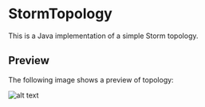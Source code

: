 # StormTopology
This is a Java implementation of a simple Storm topology.

## Preview
 The following image shows a preview of topology:

 ![alt text](https://github.com/robertoiuliano98/StormTopology/blob/main/Topology_PREV/topology.png)
